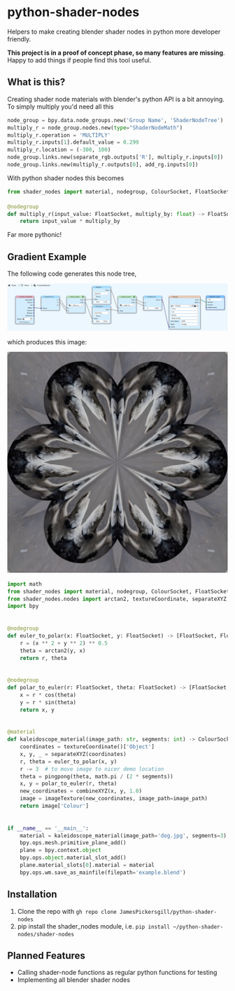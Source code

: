 # python-shader-nodes
Helpers to make creating blender shader nodes in python more developer friendly.

**This project is in a proof of concept phase, so many features are missing**. 
Happy to add things if people find this tool useful.

## What is this?
Creating shader node materials with blender's python API is a bit annoying. To simply multiply you'd need all this 
```python
node_group = bpy.data.node_groups.new('Group Name', 'ShaderNodeTree')
multiply_r = node_group.nodes.new(type="ShaderNodeMath")
multiply_r.operation = 'MULTIPLY'
multiply_r.inputs[1].default_value = 0.299
multiply_r.location = (-300, 100)
node_group.links.new(separate_rgb.outputs['R'], multiply_r.inputs[0])
node_group.links.new(multiply_r.outputs[0], add_rg.inputs[0])
```

With python shader nodes this becomes

```python
from shader_nodes import material, nodegroup, ColourSocket, FloatSocket

@nodegroup
def multiply_r(input_value: FloatSocket, multiply_by: float) -> FloatSocket:
    return input_value * multiply_by
```

Far more pythonic!

## Gradient Example

The following code generates this node tree,

![Kaleidoscope example nodetree](https://github.com/JamesPickersgill/python-shader-nodes/blob/master/examples/kaleidoscope%20nodes.jpg)

which produces this image:

![Kaleidoscope example output](https://github.com/JamesPickersgill/python-shader-nodes/blob/master/examples/kaleidoscope%20output.jpg)


```python
import math
from shader_nodes import material, nodegroup, ColourSocket, FloatSocket
from shader_nodes.nodes import arctan2, textureCoordinate, separateXYZ, pingpong, sin, cos, combineXYZ, imageTexture
import bpy


@nodegroup
def euler_to_polar(x: FloatSocket, y: FloatSocket) -> [FloatSocket, FloatSocket]:
    r = (x ** 2 + y ** 2) ** 0.5
    theta = arctan2(y, x)
    return r, theta


@nodegroup
def polar_to_euler(r: FloatSocket, theta: FloatSocket) -> [FloatSocket, FloatSocket]:
    x = r * cos(theta)
    y = r * sin(theta)
    return x, y


@material
def kaleidoscope_material(image_path: str, segments: int) -> ColourSocket:
    coordinates = textureCoordinate()['Object']
    x, y, _ = separateXYZ(coordinates)
    r, theta = euler_to_polar(x, y)
    r -= 3  # to move image to nicer demo location
    theta = pingpong(theta, math.pi / (2 * segments))
    x, y = polar_to_euler(r, theta)
    new_coordinates = combineXYZ(x, y, 1.0)
    image = imageTexture(new_coordinates, image_path=image_path)
    return image['Colour']


if __name__ == '__main__':
    material = kaleidoscope_material(image_path='dog.jpg', segments=3)
    bpy.ops.mesh.primitive_plane_add()
    plane = bpy.context.object
    bpy.ops.object.material_slot_add()
    plane.material_slots[0].material = material
    bpy.ops.wm.save_as_mainfile(filepath='example.blend')

```

## Installation
1. Clone the repo with `gh repo clone JamesPickersgill/python-shader-nodes`
2. pip install the shader_nodes module, i.e. `pip install ~/python-shader-nodes/shader-nodes`


## Planned Features
- Calling shader-node functions as regular python functions for testing
- Implementing all blender shader nodes
